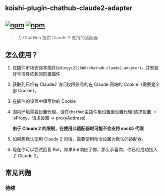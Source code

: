 ## koishi-plugin-chathub-claude2-adapter

## [![npm](https://img.shields.io/npm/v/@dingyi222666/koishi-plugin-chathub-claude2-adapter/next)](https://www.npmjs.com/package/@dingyi222666/koishi-plugin-chathub-claude2-adapter) [![npm](https://img.shields.io/npm/dm/@dingyi222666/koishi-plugin-chathub-claude2-adapter)](https://www.npmjs.com/package/@dingyi222666/koishi-plugin-chathub-claude2-adapter)

> 为 ChatHub 提供 Claude 2 支持的适配器

## 怎么使用？

1. 在插件市场安装本插件(`@dingyi222666/chathub-claude2-adapter`)，并安装好本插件依赖的前置插件
2. 获取到已经有 Claude2 访问权限账号的在 Claude 网站的 Cookie（需要是全部 Cookie）。
3. 在插件的设置中填写你的 Cookie
4. 国内环境需要设置代理，请在`chathub`主插件里设置里设置代理(请求设置 -> isProxy，请求设置 -> proxyAddress)

   **由于 Claude 2 的限制，在使用此适配器时可能不会支持 sock5 代理**

5. 如果想默认使用 Claude 2 的话，需要使用命令设置为默认的适配器。
6. 现在你可以尝试回复 Bot，如果Bot响应了你，那么恭喜你，你已经成功接入了 Claude 2。

## 常见问题

### 待续
